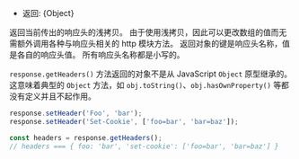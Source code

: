 <!-- YAML
added: v7.7.0
-->

* 返回: {Object}

返回当前传出的响应头的浅拷贝。 
由于使用浅拷贝，因此可以更改数组的值而无需额外调用各种与响应头相关的 http 模块方法。 
返回对象的键是响应头名称，值是各自的响应头值。 
所有响应头名称都是小写的。

`response.getHeaders()` 方法返回的对象不是从 JavaScript `Object` 原型继承的。 
这意味着典型的 `Object` 方法，如 `obj.toString()`、`obj.hasOwnProperty()` 等都没有定义并且不起作用。

```js
response.setHeader('Foo', 'bar');
response.setHeader('Set-Cookie', ['foo=bar', 'bar=baz']);

const headers = response.getHeaders();
// headers === { foo: 'bar', 'set-cookie': ['foo=bar', 'bar=baz'] }
```

